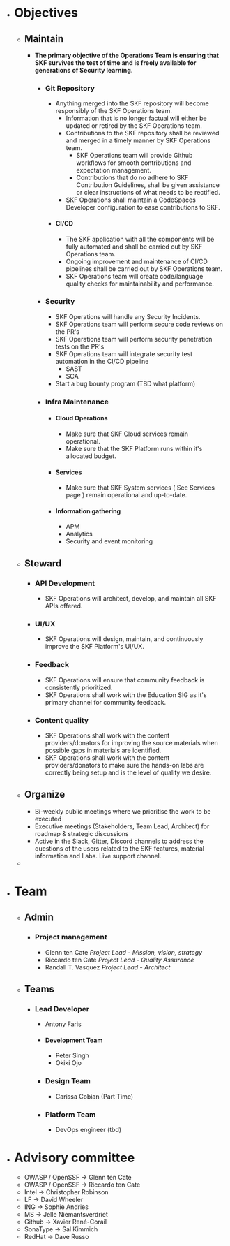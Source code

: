 - # Objectives
	- ## Maintain
		- **The primary objective of the Operations Team is ensuring that SKF survives the test of time and is freely available for generations of Security learning.**
			- ### Git Repository
				- Anything merged into the SKF repository will become responsibly of the SKF Operations team.
					- Information that is no longer factual will either be updated or retired by the SKF Operations team.
					- Contributions to the SKF repository shall be reviewed and merged in a timely manner by SKF Operations team.
						- SKF Operations team will provide Github workflows for smooth contributions and expectation management.
						- Contributions that do no adhere to SKF Contribution Guidelines, shall be given assistance or clear instructions of what needs to be rectified.
					- SKF Operations shall maintain a CodeSpaces Developer configuration to ease contributions to SKF.
				- #### CI/CD
					- The SKF application with all the components will be fully automated and shall be carried out by SKF Operations team.
					- Ongoing improvement and maintenance of CI/CD pipelines shall be carried out by SKF Operations team.
					- SKF Operations team will create code/language quality checks for maintainability and performance.
			- ### Security
				- SKF Operations will handle any Security Incidents.
				- SKF Operations team will perform secure code reviews on the PR's
				- SKF Operations team will perform security penetration tests on the PR's
				- SKF Operations team will integrate security test automation in the CI/CD pipeline
					- SAST
					- SCA
				- Start a bug bounty program (TBD what platform)
			- ### Infra Maintenance
				- #### Cloud Operations
					- Make sure that SKF Cloud services remain operational.
					- Make sure that the SKF Platform runs within it's allocated budget.
				- #### Services
					- Make sure that SKF System services ( See Services page ) remain operational and up-to-date.
				- #### Information gathering
					- APM
					- Analytics
					- Security and event monitoring
	- ## Steward
		- ### API Development
			- SKF Operations will architect, develop, and maintain all SKF APIs offered.
		- ### UI/UX
			- SKF Operations will design, maintain, and continuously improve the SKF Platform's UI/UX.
		- ### Feedback
			- SKF Operations will ensure that community feedback is consistently prioritized.
			- SKF Operations shall work with the Education SIG as it's primary channel for community feedback.
		- ### Content quality
			- SKF Operations shall work with the content providers/donators for improving the source materials when possible gaps in materials are identified.
			- SKF Operations shall work with the content providers/donators to make sure the hands-on labs are correctly being setup and is the level of quality we desire.
	- ## Organize
		- Bi-weekly public meetings where we prioritise the work to be executed
		- Executive meetings (Stakeholders, Team Lead, Architect) for roadmap & strategic discussions
		- Active in the Slack, Gitter, Discord channels to address the questions of the users related to the SKF features, material information and Labs. Live support channel.
	-
- # Team
	- ## Admin
		- ### Project management
			- Glenn ten Cate
			  *Project Lead - Mission, vision, strategy*
			- Riccardo ten Cate
			  *Project Lead - Quality Assurance*
			- Randall T. Vasquez
			  *Project Lead - Architect*
	- ## Teams
		- ### Lead Developer
			- Antony Faris
			- #### Development Team
				- Peter Singh
				- Okiki Ojo
			- ### Design Team
				- Carissa Cobian (Part Time)
			- ### Platform Team
				- DevOps engineer (tbd)
- # Advisory committee
	- OWASP / OpenSSF -> Glenn ten Cate
	- OWASP / OpenSSF -> Riccardo ten Cate
	- Intel -> Christopher Robinson
	- LF -> David Wheeler
	- ING -> Sophie Andries
	- MS -> Jelle Niemantsverdriet
	- Github -> Xavier René-Corail
	- SonaType -> Sal Kimmich
	- RedHat -> Dave Russo